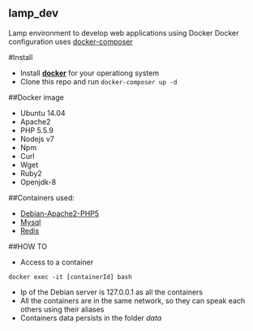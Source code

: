 lamp_dev
-----------------------
Lamp environment to develop web applications using Docker
Docker configuration uses [docker-composer](https://docs.docker.com/compose/compose-file/)

#Install
- Install [**docker**](https://www.docker.com) for your operationg system
- Clone this repo and run ```docker-composer up -d```

##Docker image
- Ubuntu 14.04
- Apache2
- PHP 5.5.9
- Nodejs v7
- Npm
- Curl
- Wget
- Ruby2
- Openjdk-8

##Containers used:
- [Debian-Apache2-PHP5](https://hub.docker.com/r/nimmis/apache-php5/)
- [Mysql](https://hub.docker.com/_/mysql/)
- [Redis](https://hub.docker.com/_/redis/)

##HOW TO
- Access to a container
```
docker exec -it [containerId] bash
```
- Ip of the Debian server is 127.0.0.1 as all the containers
- All the containers are in the same network, so they can speak each others using their aliases
- Containers data persists in the folder *data*
